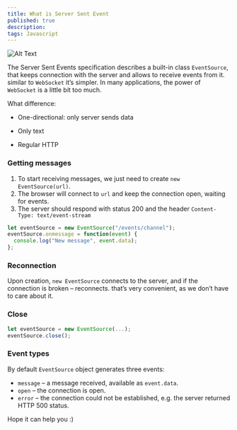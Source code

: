 ```yaml
---
title: What is Server Sent Event
published: true
description: 
tags: Javascript
---
```


![Alt Text](https://dev-to-uploads.s3.amazonaws.com/i/edpotichzeo6qtfpvoal.jpg)

The Server Sent Events specification describes a built-in class `EventSource`, that keeps connection with the server and allows to receive events from it. similar to `WebSocket` it’s simpler. In many applications, the power of `WebSocket` is a little bit too much.

What difference:

* One-directional: only server sends data

*  Only text

* Regular HTTP


### Getting messages

1. To start receiving messages, we just need to create `new EventSource(url)`.
2. The browser will connect to `url` and keep the connection open, waiting for events.
3. The server should respond with status 200 and the header `Content-Type: text/event-stream`

```javascript
let eventSource = new EventSource("/events/channel");
eventSource.onmessage = function(event) {
  console.log("New message", event.data);
};
```

### Reconnection

Upon creation, `new EventSource` connects to the server, and if the connection is broken – reconnects. that’s very convenient, as we don’t have to care about it.



### Close

```javascript
let eventSource = new EventSource(...);
eventSource.close();
```



### Event types

By default `EventSource` object generates three events:

- `message` – a message received, available as `event.data`.
- `open` – the connection is open.
- `error` – the connection could not be established, e.g. the server returned HTTP 500 status.



Hope it can help you :)


